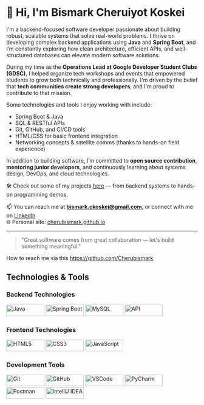 # 👋 Hi, I'm Bismark Cheruiyot Koskei

I'm a backend-focused software developer passionate about building robust, scalable systems that solve real-world problems. I thrive on developing complex backend applications using **Java** and **Spring Boot**, and I’m constantly exploring how clean architecture, efficient APIs, and well-structured databases can elevate modern software solutions.

During my time as the **Operations Lead at Google Developer Student Clubs (GDSC)**, I helped organize tech workshops and events that empowered students to grow both technically and professionally. I'm driven by the belief that **tech communities create strong developers**, and I'm proud to contribute to that mission.

Some technologies and tools I enjoy working with include:
- Spring Boot & Java
- SQL & RESTful APIs
- Git, GitHub, and CI/CD tools
- HTML/CSS for basic frontend integration
- Networking concepts & satellite comms (thanks to hands-on field experience)

In addition to building software, I’m committed to **open source contribution**, **mentoring junior developers**, and continuously learning about systems design, DevOps, and cloud technologies.

🛠️ Check out some of my projects [here](https://github.com/cherubismark?tab=repositories) — from backend systems to hands-on programming demos.

📫 You can reach me at **bismark.ckoskei@gmail.com**, or connect with me on [LinkedIn](https://linkedin.com/in/bismark-cheruiyot)  
🌐 Personal site: [cherubismark.github.io](https://cherubismark.github.io)

---

> "Great software comes from great collaboration — let's build something meaningful."

How to reach me via this https://github.com/Cherubismark


## Technologies & Tools

### Backend Technologies
<img src="https://img.shields.io/badge/Java-ED8B00?style=flat-square&logo=java&logoColor=white" width="100" height="30" alt="Java"/>
<img src="https://img.shields.io/badge/Spring%20Boot-6DB33F?style=flat-square&logo=spring&logoColor=white" width="100" height="30" alt="Spring Boot"/>
<img src="https://img.shields.io/badge/MySQL-4479A1?style=flat-square&logo=mysql&logoColor=white" width="100" height="30" alt="MySQL"/>
<img src="https://img.shields.io/badge/API-00BFFF?style=flat-square&logo=api&logoColor=white" width="100" height="30" alt="API"/>

### Frontend Technologies
<img src="https://img.shields.io/badge/HTML5-E34F26?style=flat-square&logo=html5&logoColor=white" width="100" height="30" alt="HTML5"/>
<img src="https://img.shields.io/badge/CSS3-1572B6?style=flat-square&logo=css3&logoColor=white" width="100" height="30" alt="CSS3"/>
<img src="https://img.shields.io/badge/JavaScript-F7DF1E?style=flat-square&logo=javascript&logoColor=black" width="100" height="30" alt="JavaScript"/>

### Development Tools
<img src="https://img.shields.io/badge/Git-F05032?style=flat-square&logo=git&logoColor=white" width="100" height="30" alt="Git"/>
<img src="https://img.shields.io/badge/GitHub-181717?style=flat-square&logo=github&logoColor=white" width="100" height="30" alt="GitHub"/>
<img src="https://img.shields.io/badge/Visual%20Studio%20Code-007ACC?style=flat-square&logo=visual-studio-code&logoColor=white" width="100" height="30" alt="VSCode"/>
<img src="https://img.shields.io/badge/PyCharm-000000?style=flat-square&logo=pycharm&logoColor=white" width="100" height="30" alt="PyCharm"/>
<img src="https://img.shields.io/badge/Postman-FF6C37?style=flat-square&logo=postman&logoColor=white" width="100" height="30" alt="Postman"/>
<img src="https://img.shields.io/badge/IntelliJ%20IDEA-000000?style=flat-square&logo=intellijidea&logoColor=white" width="100" height="30" alt="IntelliJ IDEA"/>

<!---
Cherubismark/Cherubismark is a ✨ special ✨ repository because its `README.md` (this file) appears on your GitHub profile.
You can click the Preview link to take a look at your changes.
--->

